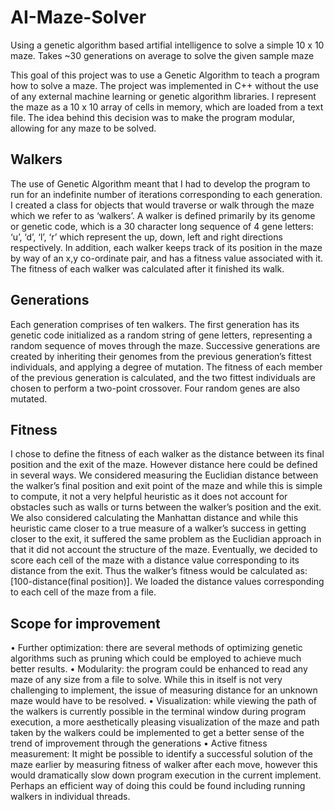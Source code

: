 # AI-Maze-Solver
Using a genetic algorithm based artifial intelligence to solve a simple 10 x 10 maze. Takes ~30 generations on average to solve the given sample maze


This goal of this project was to use a Genetic Algorithm to teach a program how to solve a maze. The project was implemented in C++ without the use of any external machine learning or genetic algorithm libraries. I represent the maze as a 10 x 10 array of cells in memory, which are loaded from a text file. The idea behind this decision was to make the program modular, allowing for any maze to be solved. 

## Walkers
The use of Genetic Algorithm meant that I had to develop the program to run for an indefinite number of iterations corresponding to each generation. I created a class for objects that would traverse or walk through the maze which we refer to as ‘walkers’.  A walker is defined primarily by its genome or genetic code, which is a 30 character long sequence of 4 gene letters: ‘u’, ‘d’, ‘l’, ‘r’ which represent the up, down, left and right directions respectively. In addition, each walker keeps track of its position in the maze by way of an x,y co-ordinate pair, and has a fitness value associated with it. The fitness of each walker was calculated after it finished its walk. 


## Generations
Each generation comprises of ten walkers. The first generation has its genetic code initialized as a random string of gene letters, representing a random sequence of moves through the maze. Successive generations are created by inheriting their genomes from the previous generation’s fittest individuals, and applying a degree of mutation. The fitness of each member of the previous generation is calculated, and the two fittest individuals are chosen to perform a two-point crossover. Four random genes are also mutated. 


## Fitness
I chose to define the fitness of each walker as the distance between its final position and the exit of the maze. However distance here could be defined in several ways. We considered measuring the Euclidian distance between the walker’s final position and exit point of the maze and while this is simple to compute, it not a very helpful heuristic as it does not account for obstacles such as walls or turns between the walker’s position and the exit.  We also considered calculating the Manhattan distance and while this heuristic came closer to a true measure of a walker’s success in getting closer to the exit, it suffered the same problem as the Euclidian approach in that it did not account the structure of the maze. Eventually, we decided to score each cell of the maze with a distance value corresponding to its distance from the exit. Thus the walker’s fitness would be calculated as: 
[100-distance(final position)]. We loaded the distance values corresponding to each cell of the maze from a file. 


## Scope for improvement
•	Further optimization: there are several methods of optimizing genetic algorithms such as pruning which could be employed to achieve much better results.
•	Modularity: the program could be enhanced to read any maze of any size from a file to solve. While this in itself is not very challenging to implement, the issue of measuring distance for an unknown maze would have to be resolved.
•	Visualization: while viewing the path of the walkers is currently possible in the terminal window during program execution, a more aesthetically pleasing visualization of the maze and path taken by the walkers could be implemented to get a better sense of the trend of improvement through the generations
•	Active fitness measurement: It might be possible to identify a successful solution of the maze earlier by measuring fitness of walker after each move, however this would dramatically slow down program execution in the current implement. Perhaps an efficient way of doing this could be found including running walkers in individual threads. 

